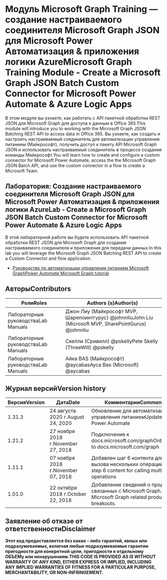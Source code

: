 # <a name="microsoft-graph-training-module---create-a-microsoft-graph-json-batch-custom-connector-for-microsoft-power-automate--azure-logic-apps"></a><span data-ttu-id="362c1-101">Модуль Microsoft Graph Training — создание настраиваемого соединителя Microsoft Graph JSON для Microsoft Power Автоматизация & приложения логики Azure</span><span class="sxs-lookup"><span data-stu-id="362c1-101">Microsoft Graph Training Module - Create a Microsoft Graph JSON Batch Custom Connector for Microsoft Power Automate & Azure Logic Apps</span></span>

<span data-ttu-id="362c1-102">В этом модуле вы узнаете, как работать с API пакетной обработки REST JSON для Microsoft Graph для доступа к данным в Office 365.</span><span class="sxs-lookup"><span data-stu-id="362c1-102">This module will introduce you to working with the Microsoft Graph JSON Batching REST API to access data in Office 365.</span></span> <span data-ttu-id="362c1-103">Вы узнаете, как создать и настроить настраиваемый соединитель для автоматизации управления питанием (Майкрософт), получить доступ к пакету API Microsoft Graph JSON и использовать настраиваемый соединитель в процессе создания команды Майкрософт.</span><span class="sxs-lookup"><span data-stu-id="362c1-103">You will learn how to create and configure a custom connector for Microsoft Power Automate, access the the Microsoft Graph JSON Batch API, and use the custom connector in a flow to create a Microsoft Team.</span></span>

## <a name="lab---create-a-microsoft-graph-json-batch-custom-connector-for-microsoft-power-automate--azure-logic-apps"></a><span data-ttu-id="362c1-104">Лаборатория: Создание настраиваемого соединителя Microsoft Graph JSON для Microsoft Power Автоматизация & приложения логики Azure</span><span class="sxs-lookup"><span data-stu-id="362c1-104">Lab - Create a Microsoft Graph JSON Batch Custom Connector for Microsoft Power Automate & Azure Logic Apps</span></span>

<span data-ttu-id="362c1-105">В этой лабораторной работе вы будете использовать API пакетной обработки REST JSON для Microsoft Graph для создания настраиваемого соединителя и приложения для передачи данных.</span><span class="sxs-lookup"><span data-stu-id="362c1-105">In this lab you will leverage the Microsoft Graph JSON Batching REST API to create a Custom Connector and flow application.</span></span>

- [<span data-ttu-id="362c1-106">Руководство по автоматизации управления питанием Microsoft Graph</span><span class="sxs-lookup"><span data-stu-id="362c1-106">Power Automate Microsoft Graph tutorial</span></span>](https://docs.microsoft.com/graph/tutorials/powerautomate)

## <a name="contributors"></a><span data-ttu-id="362c1-107">Авторы</span><span class="sxs-lookup"><span data-stu-id="362c1-107">Contributors</span></span>

| <span data-ttu-id="362c1-108">Роли</span><span class="sxs-lookup"><span data-stu-id="362c1-108">Roles</span></span>       | <span data-ttu-id="362c1-109">Authors (s)</span><span class="sxs-lookup"><span data-stu-id="362c1-109">Author(s)</span></span>                                            |
|-------------|------------------------------------------------------|
| <span data-ttu-id="362c1-110">Лабораторные руководства</span><span class="sxs-lookup"><span data-stu-id="362c1-110">Lab Manuals</span></span> | <span data-ttu-id="362c1-111">Джон Лиу (Майкрософт MVP, Шарепоинтгурус) @johnnliu</span><span class="sxs-lookup"><span data-stu-id="362c1-111">John Liu (Microsoft MVP, SharePointGurus) @johnnliu</span></span>  |
| <span data-ttu-id="362c1-112">Лабораторные руководства</span><span class="sxs-lookup"><span data-stu-id="362c1-112">Lab Manuals</span></span> | <span data-ttu-id="362c1-113">Скелли (Сривилл) @pskelly</span><span class="sxs-lookup"><span data-stu-id="362c1-113">Pete Skelly (ThreeWill) @pskelly</span></span>                     |
| <span data-ttu-id="362c1-114">Лабораторные руководства</span><span class="sxs-lookup"><span data-stu-id="362c1-114">Lab Manuals</span></span> | <span data-ttu-id="362c1-115">Айка BAS (Майкрософт) @aycabas</span><span class="sxs-lookup"><span data-stu-id="362c1-115">Ayca Bas (Microsoft) @aycabas</span></span>                        |

## <a name="version-history"></a><span data-ttu-id="362c1-116">Журнал версий</span><span class="sxs-lookup"><span data-stu-id="362c1-116">Version history</span></span>

| <span data-ttu-id="362c1-117">Версия</span><span class="sxs-lookup"><span data-stu-id="362c1-117">Version</span></span> | <span data-ttu-id="362c1-118">Дата</span><span class="sxs-lookup"><span data-stu-id="362c1-118">Date</span></span>              | <span data-ttu-id="362c1-119">Комментарии</span><span class="sxs-lookup"><span data-stu-id="362c1-119">Comments</span></span>                                             |
|---------|-------------------|------------------------------------------------------|
| <span data-ttu-id="362c1-120">1.3</span><span class="sxs-lookup"><span data-stu-id="362c1-120">1.3</span></span>     | <span data-ttu-id="362c1-121">24 августа 2020 г.</span><span class="sxs-lookup"><span data-stu-id="362c1-121">August 24, 2020</span></span>   | <span data-ttu-id="362c1-122">Обновление для автоматизации управления питанием</span><span class="sxs-lookup"><span data-stu-id="362c1-122">Updated to Power Automate</span></span>                            |
| <span data-ttu-id="362c1-123">1.2</span><span class="sxs-lookup"><span data-stu-id="362c1-123">1.2</span></span>     | <span data-ttu-id="362c1-124">27 ноября 2018 г.</span><span class="sxs-lookup"><span data-stu-id="362c1-124">November 27, 2018</span></span> | <span data-ttu-id="362c1-125">Подключение к docs.microsoft.com/graph</span><span class="sxs-lookup"><span data-stu-id="362c1-125">Onboarded to docs.microsoft.com/graph</span></span>                |
| <span data-ttu-id="362c1-126">1.1</span><span class="sxs-lookup"><span data-stu-id="362c1-126">1.1</span></span>     | <span data-ttu-id="362c1-127">07 ноября 2018 г.</span><span class="sxs-lookup"><span data-stu-id="362c1-127">November 07, 2018</span></span> | <span data-ttu-id="362c1-128">Добавлен шаг 6 контента для вызова нескольких операций</span><span class="sxs-lookup"><span data-stu-id="362c1-128">Added step 6 content for calling multiple operations</span></span> |
| <span data-ttu-id="362c1-129">1.0</span><span class="sxs-lookup"><span data-stu-id="362c1-129">1.0</span></span>     | <span data-ttu-id="362c1-130">22 октября 2018 г.</span><span class="sxs-lookup"><span data-stu-id="362c1-130">October 22, 2018</span></span>  | <span data-ttu-id="362c1-131">Добавление сведений о продуктах, связанных с Microsoft Graph.</span><span class="sxs-lookup"><span data-stu-id="362c1-131">Add Microsoft Graph related product breakouts.</span></span>       |

## <a name="disclaimer"></a><span data-ttu-id="362c1-132">Заявление об отказе от ответственности</span><span class="sxs-lookup"><span data-stu-id="362c1-132">Disclaimer</span></span>

<span data-ttu-id="362c1-133">**Этот код предоставляется без каких *-* либо гарантий, явных или подразумеваемых, включая любые подразумеваемые гарантии пригодности для конкретной цели, пригодности к отдельному ОБЪЕМу или ненарушениям.**</span><span class="sxs-lookup"><span data-stu-id="362c1-133">**THIS CODE IS PROVIDED *AS IS* WITHOUT WARRANTY OF ANY KIND, EITHER EXPRESS OR IMPLIED, INCLUDING ANY IMPLIED WARRANTIES OF FITNESS FOR A PARTICULAR PURPOSE, MERCHANTABILITY, OR NON-INFRINGEMENT.**</span></span>
